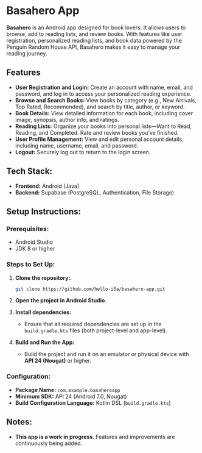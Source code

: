 # Basahero App

**Basahero** is an Android app designed for book lovers. It allows users to browse, add to reading lists, and review books. With features like user registration, personalized reading lists, and book data powered by the Penguin Random House API, Basahero makes it easy to manage your reading journey.

## Features

- **User Registration and Login:** Create an account with name, email, and password, and log in to access your personalized reading experience.
- **Browse and Search Books:** View books by category (e.g., New Arrivals, Top Rated, Recommended), and search by title, author, or keyword.
- **Book Details:** View detailed information for each book, including cover image, synopsis, author info, and ratings.
- **Reading Lists:** Organize your books into personal lists—Want to Read, Reading, and Completed. Rate and review books you’ve finished.
- **User Profile Management:** View and edit personal account details, including name, username, email, and password.
- **Logout:** Securely log out to return to the login screen.

## Tech Stack:

- **Frontend:** Android (Java)
- **Backend:** Supabase (PostgreSQL, Authentication, File Storage)

## Setup Instructions:

### Prerequisites:

- Android Studio
- JDK 8 or higher

### Steps to Set Up:

1. **Clone the repository:**.

   ```bash
   git clone https://github.com/hello-i5a/basahero-app.git
   ```

2. **Open the project in Android Studio**.

3. **Install dependencies:**

   - Ensure that all required dependencies are set up in the `build.gradle.kts` files (both project-level and app-level).

4. **Build and Run the App:**
   - Build the project and run it on an emulator or physical device with **API 24 (Nougat)** or higher.

### Configuration:

- **Package Name:** `com.example.basaheroapp`
- **Minimum SDK:** API 24 (Android 7.0, Nougat)
- **Build Configuration Language:** Kotlin DSL (`build.gradle.kts`)

## Notes:

- **This app is a work in progress**. Features and improvements are continuously being added.
